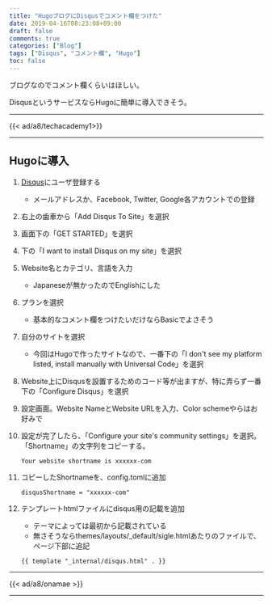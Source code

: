 ```yaml
---
title: "HugoブログにDisqusでコメント欄をつけた"
date: 2019-04-16T08:23:08+09:00
draft: false
comments: true
categories: ["Blog"]
tags: ["Disqus", "コメント欄", "Hugo"]
toc: false
---
```


ブログなのでコメント欄くらいはほしい。

DisqusというサービスならHugoに簡単に導入できそう。

<!--more-->

---

{{< ad/a8/techacademy1>}}

---

## Hugoに導入

1. [Disqus](https://help.disqus.com/)にユーザ登録する
    - メールアドレスか、Facebook, Twitter, Google各アカウントでの登録

2. 右上の歯車から「Add Disqus To Site」を選択

3. 画面下の「GET STARTED」を選択

4. 下の「I want to install Disqus on my site」を選択

5. Website名とカテゴリ、言語を入力
    - Japaneseが無かったのでEnglishにした

6. プランを選択
    - 基本的なコメント欄をつけたいだけならBasicでよさそう

7. 自分のサイトを選択
    - 今回はHugoで作ったサイトなので、一番下の「I don't see my platform listed, install manually with Universal Code」を選択

8. Website上にDisqusを設置するためのコード等が出ますが、特に弄らず一番下の「Configure Disqus」を選択

9. 設定画面。Website NameとWebsite URLを入力、Color schemeやらはお好みで

10. 設定が完了したら、「Configure your site's community settings」を選択。「Shortname」の文字列をコピーする。

    ```
    Your website shortname is xxxxxx-com
    ```

11. コピーしたShortnameを、config.tomlに追加

    ```
    disqusShortname = "xxxxxx-com"
    ```

12. テンプレートhtmlファイルにdisqus用の記載を追加
    - テーマによっては最初から記載されている
    - 無さそうならthemes/layouts/_default/sigle.htmlあたりのファイルで、ページ下部に追記

    ```
    {{ template "_internal/disqus.html" . }}
    ```

---

{{< ad/a8/onamae >}}

---
